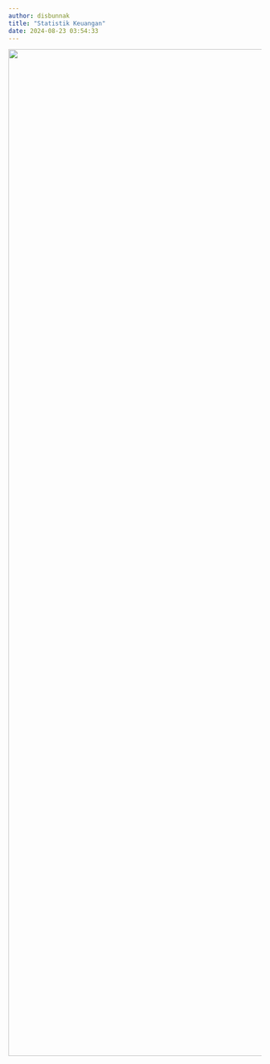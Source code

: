 ```yaml
---
author: disbunnak
title: "Statistik Keuangan"
date: 2024-08-23 03:54:33
---
```

<p><img src="/images/3o2lo5hJmqDVVKBDY8vn.jpg" width="1414" height="2000" alt="" style="display: block; margin-left: auto; margin-right: auto;" /></p>
